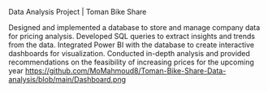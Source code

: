 Data Analysis Project | Toman Bike Share

Designed and implemented a database to store and manage company data for pricing analysis.
Developed SQL queries to extract insights and trends from the data.
Integrated Power BI with the database to create interactive dashboards for visualization.
Conducted in-depth analysis and provided recommendations on the feasibility of increasing prices for the upcoming year
https://github.com/MoMahmoud8/Toman-Bike-Share-Data-analysis/blob/main/Dashboard.png
